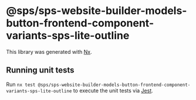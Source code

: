 # @sps/sps-website-builder-models-button-frontend-component-variants-sps-lite-outline

This library was generated with [Nx](https://nx.dev).

## Running unit tests

Run `nx test @sps/sps-website-builder-models-button-frontend-component-variants-sps-lite-outline` to execute the unit tests via [Jest](https://jestjs.io).
